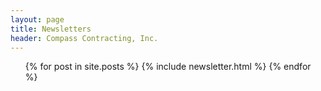 ```yaml
---
layout: page
title: Newsletters
header: Compass Contracting, Inc.
---
```


<ul>
  {% for post in site.posts %}
    {% include newsletter.html %}
  {% endfor %}
</ul>
